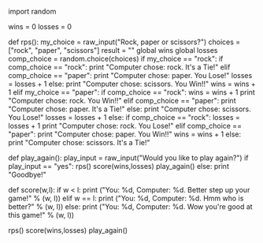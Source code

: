 import random

wins = 0
losses = 0

def rps():
  my_choice = raw_input("Rock, paper or scissors?")
  choices = ["rock", "paper", "scissors"]
  result = ""
  global wins
  global losses
  comp_choice = random.choice(choices)
  if my_choice == "rock":
    if comp_choice == "rock":
    	print "Computer chose: rock. It's a Tie!"
    elif comp_choice == "paper":
      print "Computer chose: paper. You Lose!"
      losses = losses + 1
    else:
      print "Computer chose: scissors. You Win!!"
      wins = wins + 1
  elif my_choice == "paper":
    if comp_choice == "rock":
      wins = wins + 1
      print "Computer chose: rock. You Win!!"
    elif comp_choice == "paper":
      print "Computer chose: paper. It's a Tie!"
    else:
      print "Computer chose: scissors. You Lose!"
      losses = losses + 1
  else:
    if comp_choice == "rock":
      losses = losses + 1
      print "Computer chose: rock. You Lose!"
    elif comp_choice == "paper":
      print "Computer chose: paper. You Win!!"
      wins = wins + 1
    else:
      print "Computer chose: scissors. It's a Tie!"

def play_again():
  play_input = raw_input("Would you like to play again?")
  if play_input == "yes":
    rps()
    score(wins,losses)
    play_again()
  else:
    print "Goodbye!"


def score(w,l):
  if w < l:
    print ("You: %d, Computer: %d. Better step up your game!" % (w, l))
  elif w == l:
    print ("You: %d, Computer: %d. Hmm who is better?" % (w, l))
  else:
    print ("You: %d, Computer: %d. Wow you're good at this game!" % (w, l))


rps()
score(wins,losses)
play_again()
